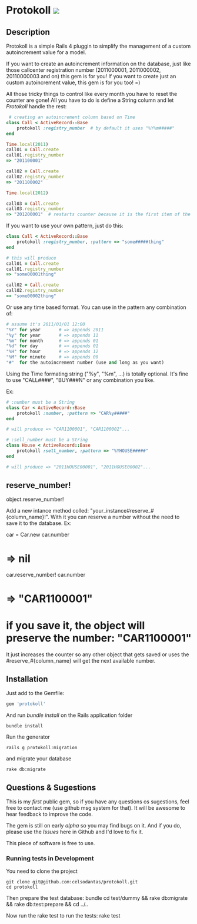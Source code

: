 # Protokoll [<img src="http://travis-ci.org/celsodantas/protokoll.png"/>](http://travis-ci.org/celsodantas]/protokoll)


## Description

Protokoll is a simple Rails 4 pluggin to simplify the management of a custom autoincrement value for a model. 

If you want to create an autoincrement information on the database, just like those callcenter registration number (2011000001, 2011000002, 20110000003 and on) this gem is for you! If you want to create just an custom autoincrement value, this gem is for you too! =)

All those tricky things to control like every month you have to reset the counter are gone! All you have to do is define a String column and let _Protokoll_ handle the rest:


```ruby
 # creating an autoincrement column based on Time
class Call < ActiveRecord::Base
    protokoll :registry_number  # by default it uses "%Y%m#####"
end

Time.local(2011)
call01 = Call.create
call01.registry_number
=> "201100001"

call02 = Call.create
call02.registry_number
=> "201100002"

Time.local(2012)

call03 = Call.create
call03.registry_number
=> "201200001"  # restarts counter because it is the first item of the year
```

If you want to use your own pattern, just do this:

```ruby
class Call < ActiveRecord::Base
    protokoll :registry_number, :pattern => "some#####thing"
end

# this will produce
call01 = Call.create
call01.registry_number
=> "some00001thing"

call02 = Call.create
call02.registry_number
=> "some00002thing"
```

Or use any time based format. You can use in the pattern any combination of:

```ruby
# assume it's 2011/01/01 12:00
"%Y" for year   	# => appends 2011 
"%y" for year   	# => appends 11 
"%m" for month  	# => appends 01
"%d" for day	 	# => appends 01
"%H" for hour	 	# => appends 12
"%M" for minute 	# => appends 00
"#"  for the autoincrement number (use and long as you want)
```

Using the Time formating string ("%y", "%m", ...) is totally optional. It's fine to use "CALL####", "BUY###N" or any combination you like.

Ex:

```ruby
# :number must be a String
class Car < ActiveRecord::Base
    protokoll :number, :pattern => "CAR%y#####"
end

# will produce => "CAR1100001", "CAR1100002"... 

# :sell_number must be a String
class House < ActiveRecord::Base
    protokoll :sell_number, :pattern => "%YHOUSE#####"
end

# will produce => "2011HOUSE00001", "2011HOUSE00002"...
```

## reserve_number!

   object.reserve_number!

Add a new intance method colled: "your_instance#reserve_#{column_name}!".
With it you can reserve a number without the need to save it to the database. Ex:

  car = Car.new
  car.number
  # => nil
  car.reserve_number!
  car.number
  # => "CAR1100001"
  # if you save it, the object will preserve the number: "CAR1100001"

It just increases the counter so any other object that gets saved or uses the #reserve_#{column_name} will get the next available number.

## Installation

Just add to the Gemfile:
 
```ruby
gem 'protokoll'
```

And run _bundle install_ on the Rails application folder

    bundle install

Run the generator

    rails g protokoll:migration

and migrate your database

    rake db:migrate


## Questions & Sugestions
This is my _first_ public gem, so if you have any questions os sugestions, feel free to contact me (use github msg system for that). It will be awesome to hear feedback to improve the code.

The gem is still on early _alpha_ so you may find bugs on it. And if you do, please use the _Issues_ here in Github and I'd love to fix it.  

This piece of software is free to use.

### Running tests in Development

You need to clone the project

    git clone git@github.com:celsodantas/protokoll.git
    cd protokoll

Then  prepare the test database:
    bundle
    cd test/dummy && rake db:migrate && rake db:test:prepare && cd ../..

Now run the rake test to run the tests:
    rake test
